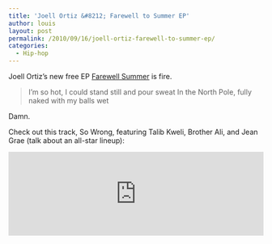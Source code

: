 ```yaml
---
title: 'Joell Ortiz &#8212; Farewell to Summer EP'
author: louis
layout: post
permalink: /2010/09/16/joell-ortiz-farewell-to-summer-ep/
categories:
  - Hip-hop
---
```

Joell Ortiz&#8217;s new free EP [Farewell Summer](http://www.2dopeboyz.com/2010/09/10/joell-ortiz-farewell-summer-ep/) is fire.

> I&#8217;m so hot, I could stand still and pour sweat
> In the North Pole, fully naked with my balls wet

Damn.

Check out this track, So Wrong, featuring Talib Kweli, Brother Ali, and Jean Grae (talk about an all-star lineup):

<iframe width="100%" height="166" scrolling="no" frameborder="no" src="https://w.soundcloud.com/player/?url=https%3A//api.soundcloud.com/tracks/5208860"></iframe>
